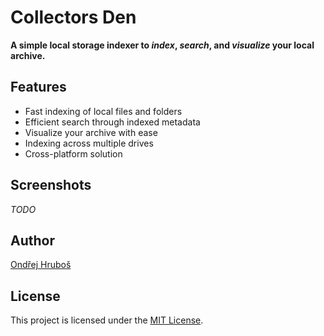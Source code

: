 # Collectors Den

**A simple local storage indexer to *index*, *search*, and *visualize* your local archive.**

## Features

- Fast indexing of local files and folders
- Efficient search through indexed metadata
- Visualize your archive with ease
- Indexing across multiple drives
- Cross-platform solution

## Screenshots

*TODO*

## Author

[Ondřej Hruboš](https://hrubos.dev)

## License

This project is licensed under the [MIT License](LICENSE).
